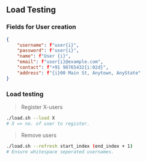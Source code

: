 ## Load Testing

### Fields for User creation

```json
{
    "username": f"user{i}",
    "password": f"user{i}",
    "name": f"User {i}",
    "email": f"user{i}@example.com",
    "contact": f"+91 98765432{i:02d}",
    "address": f"{i}00 Main St, Anytown, AnyState"
}
```

### Load testing

> Register X-users

```sh
./load.sh --load X
# X => no. of user to register.
```

> Remove users

```sh
./load.sh --refresh start_index (end_index + 1)
# Ensure whitespace seperated usernames.
```